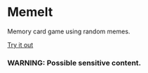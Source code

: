 # MemeIt
Memory card game using random memes.

[Try it out](https://mjdevelops.github.io/memeit/)
### WARNING: Possible sensitive content.
